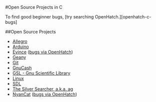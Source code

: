 #Open Source Projects in C

To find good beginner bugs, [try searching OpenHatch.][openhatch-c-bugs]

##Open Source Projects
 - [Allegro][allegro-sourceforge]
 - [Arduino][arduino-github]
 - [Evince][evince-getting-started] ([bugs via
   OpenHatch][evince-openhatch-bugs])
 - [Geany][geany-developers]
 - [Git][git-github]
 - [GnuCash][gnu-cash-getting-started]
 - [GSL - Gnu Scientific Library][gsl-getting-started]
 - [Linux][linux-github]
 - [SDL][sdl-home]
 - [The Silver Searcher, a.k.a. ag][ag-github]
 - [NyanCat][nyan-cat-github] ([bugs via OpenHatch][nyancat-openhatch-bugs])

[openatch-c-bugs]: https://openhatch.org/search/?q=&toughness=bitesize&language=C

[linux-github]: https://github.com/torvalds/linux
[git-github]: https://github.com/git/git
[allegro-sourceforge]: http://alleg.sourceforge.net/readme.html
[ag-github]: https://github.com/ggreer/the_silver_searcher
[arduino-github]: https://github.com/arduino/Arduino
[geany-developers]: http://www.geany.org/Contribute/Developers
[sdl-home]: http://www.libsdl.org/
[evince-getting-started]: https://wiki.gnome.org/Apps/Evince/GettingEvince
[nyan-cat-github]: https://github.com/klange/nyancat
[gnu-cash-getting-started]: http://wiki.gnucash.org/wiki/Development
[gsl-getting-started]: http://www.gnu.org/software/gsl/

[nyancat-openhatch-bugs]: https://openhatch.org/search/?q=&project=nyancat&language=C
[evince-openhatch-bugs]: https://openhatch.org/search/?q=&project=Evince&toughness=bitesize&language=C
